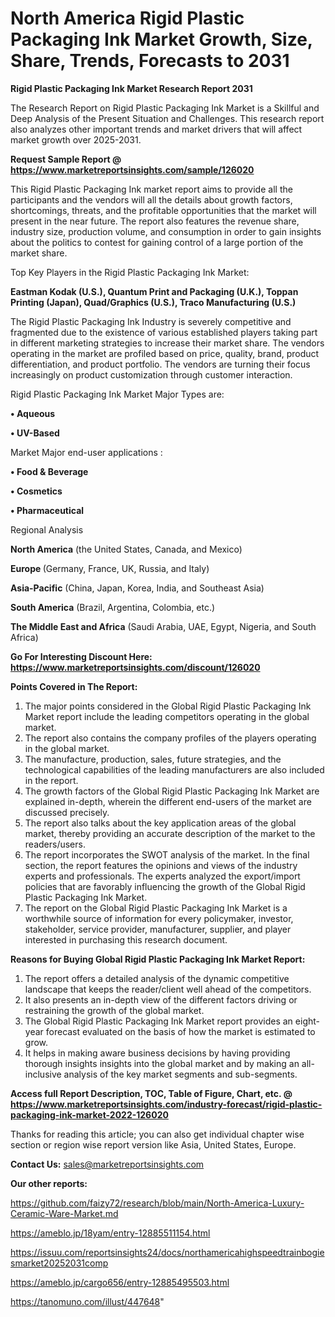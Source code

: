 # North America Rigid Plastic Packaging Ink Market Growth, Size, Share, Trends, Forecasts to 2031

<strong>Rigid Plastic Packaging Ink Market Research Report 2031</strong>

The Research Report on Rigid Plastic Packaging Ink Market is a Skillful and Deep Analysis of the Present Situation and Challenges. This research report also analyzes other important trends and market drivers that will affect market growth over 2025-2031.

<strong>Request Sample Report @ <a href=https://www.marketreportsinsights.com/sample/126020>https://www.marketreportsinsights.com/sample/126020</a></strong>

This Rigid Plastic Packaging Ink market report aims to provide all the participants and the vendors will all the details about growth factors, shortcomings, threats, and the profitable opportunities that the market will present in the near future. The report also features the revenue share, industry size, production volume, and consumption in order to gain insights about the politics to contest for gaining control of a large portion of the market share.

Top Key Players in the Rigid Plastic Packaging Ink Market:

<strong>Eastman Kodak (U.S.), Quantum Print and Packaging (U.K.), Toppan Printing (Japan), Quad/Graphics (U.S.), Traco Manufacturing (U.S.)</strong>

The Rigid Plastic Packaging Ink Industry is severely competitive and fragmented due to the existence of various established players taking part in different marketing strategies to increase their market share. The vendors operating in the market are profiled based on price, quality, brand, product differentiation, and product portfolio. The vendors are turning their focus increasingly on product customization through customer interaction.

Rigid Plastic Packaging Ink Market Major Types are:

<strong>• Aqueous

• UV-Based</strong>

Market Major end-user applications :

<strong>• Food & Beverage

• Cosmetics

• Pharmaceutical</strong>

Regional Analysis

</u><strong><b>North America</b></strong> (the United States, Canada, and Mexico)

<strong><b>Europe </b></strong>(Germany, France, UK, Russia, and Italy)

<strong><b>Asia-Pacific</b></strong> (China, Japan, Korea, India, and Southeast Asia)

<strong><b>South America</b></strong> (Brazil, Argentina, Colombia, etc.)

<strong><b>The Middle East and Africa</b></strong> (Saudi Arabia, UAE, Egypt, Nigeria, and South Africa)

<strong>Go For Interesting Discount Here: <a href=https://www.marketreportsinsights.com/discount/126020>https://www.marketreportsinsights.com/discount/126020</a></strong>

<strong>Points Covered in The Report:</strong>
<ol>
  <li>The major points considered in the Global Rigid Plastic Packaging Ink Market report include the leading competitors operating in the global market.</li>
  <li>The report also contains the company profiles of the players operating in the global market.</li>
  <li>The manufacture, production, sales, future strategies, and the technological capabilities of the leading manufacturers are also included in the report.</li>
  <li>The growth factors of the Global Rigid Plastic Packaging Ink Market are explained in-depth, wherein the different end-users of the market are discussed precisely.</li>
  <li>The report also talks about the key application areas of the global market, thereby providing an accurate description of the market to the readers/users.</li>
  <li>The report incorporates the SWOT analysis of the market. In the final section, the report features the opinions and views of the industry experts and professionals. The experts analyzed the export/import policies that are favorably influencing the growth of the Global Rigid Plastic Packaging Ink Market.</li>
  <li>The report on the Global Rigid Plastic Packaging Ink Market is a worthwhile source of information for every policymaker, investor, stakeholder, service provider, manufacturer, supplier, and player interested in purchasing this research document.</li>
</ol>
<strong>Reasons for Buying Global Rigid Plastic Packaging Ink Market Report:</strong>

<ol>
  <li>The report offers a detailed analysis of the dynamic competitive landscape that keeps the reader/client well ahead of the competitors.</li>
  <li>It also presents an in-depth view of the different factors driving or restraining the growth of the global market.</li>
  <li>The Global Rigid Plastic Packaging Ink Market report provides an eight-year forecast evaluated on the basis of how the market is estimated to grow.</li>
  <li>It helps in making aware business decisions by having providing thorough insights insights into the global market and by making an all-inclusive analysis of the key market segments and sub-segments.</li>
</ol>
<strong>Access full Report Description, TOC, Table of Figure, Chart, etc. @ <a href=https://www.marketreportsinsights.com/industry-forecast/rigid-plastic-packaging-ink-market-2022-126020>https://www.marketreportsinsights.com/industry-forecast/rigid-plastic-packaging-ink-market-2022-126020</a></strong>


Thanks for reading this article; you can also get individual chapter wise section or region wise report version like Asia, United States, Europe.

<strong>Contact Us:</strong>
sales@marketreportsinsights.com

<strong>Our other reports:</strong>

<a href=https://github.com/faizy72/research/blob/main/North-America-Luxury-Ceramic-Ware-Market.md>https://github.com/faizy72/research/blob/main/North-America-Luxury-Ceramic-Ware-Market.md</a>

<a href=https://ameblo.jp/18yam/entry-12885511154.html>https://ameblo.jp/18yam/entry-12885511154.html</a>

<a href=https://issuu.com/reportsinsights24/docs/northamericahighspeedtrainbogiesmarket20252031comp>https://issuu.com/reportsinsights24/docs/northamericahighspeedtrainbogiesmarket20252031comp</a>

<a href=https://ameblo.jp/cargo656/entry-12885495503.html>https://ameblo.jp/cargo656/entry-12885495503.html</a>

<a href=https://tanomuno.com/illust/447648>https://tanomuno.com/illust/447648</a>"
